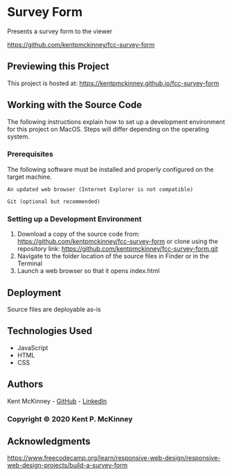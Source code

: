 <!-- Category: FreeCodeCamp;HTML/CSS/JS -->
# Survey Form

Presents a survey form to the viewer

https://github.com/kentpmckinney/fcc-survey-form

## Previewing this Project

This project is hosted at: https://kentpmckinney.github.io/fcc-survey-form

## Working with the Source Code

The following instructions explain how to set up a development environment for this project on MacOS. Steps will differ depending on the operating system.

### Prerequisites

The following software must be installed and properly configured on the target machine. 

```
An updated web browser (Internet Explorer is not compatible)
```
```
Git (optional but recommended)
```

### Setting up a Development Environment

1. Download a copy of the source code from: https://github.com/kentpmckinney/fcc-survey-form
   or clone using the repository link: https://github.com/kentpmckinney/fcc-survey-form.git
2. Navigate to the folder location of the source files in Finder or in the Terminal
3. Launch a web browser so that it opens index.html

## Deployment

Source files are deployable as-is

## Technologies Used

* JavaScript
* HTML
* CSS

## Authors

Kent McKinney - [GitHub](https://github.com/kentpmckinney) - [LinkedIn](https://www.linkedin.com/in/kentpmckinney/)

### Copyright &copy; 2020 Kent P. McKinney

## Acknowledgments

https://www.freecodecamp.org/learn/responsive-web-design/responsive-web-design-projects/build-a-survey-form